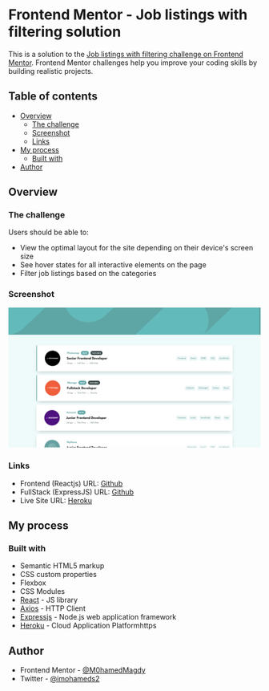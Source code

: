 # Frontend Mentor - Job listings with filtering solution

This is a solution to the [Job listings with filtering challenge on Frontend Mentor](https://www.frontendmentor.io/challenges/job-listings-with-filtering-ivstIPCt). Frontend Mentor challenges help you improve your coding skills by building realistic projects.

## Table of contents

- [Overview](#overview)
  - [The challenge](#the-challenge)
  - [Screenshot](#screenshot)
  - [Links](#links)
- [My process](#my-process)
  - [Built with](#built-with)
- [Author](#author)

## Overview

### The challenge

Users should be able to:

- View the optimal layout for the site depending on their device's screen size
- See hover states for all interactive elements on the page
- Filter job listings based on the categories

### Screenshot

![](./screenshot.png)

### Links

- Frontend (Reactjs) URL: [Github](https://github.com/M0hamedMagdy/FrontEnd-Mentor-Joblisting-React)
- FullStack (ExpressJS) URL: [Github](https://github.com/M0hamedMagdy/frontendmentor/tree/main/joblistings-filtering)
- Live Site URL: [Heroku](https://joblisting-filter.herokuapp.com/)

## My process

### Built with

- Semantic HTML5 markup
- CSS custom properties
- Flexbox
- CSS Modules
- [React](https://reactjs.org/) - JS library
- [Axios](https://axios-http.com/docs/intro) - HTTP Client
- [Expressjs](https://expressjs.com/) - Node.js web application framework
- [Heroku](https://www.heroku.com) - Cloud Application Platformhttps

## Author

- Frontend Mentor - [@M0hamedMagdy](https://www.frontendmentor.io/profile/M0hamedMagdy)
- Twitter - [@imohameds2](https://www.twitter.com/imohameds2)
